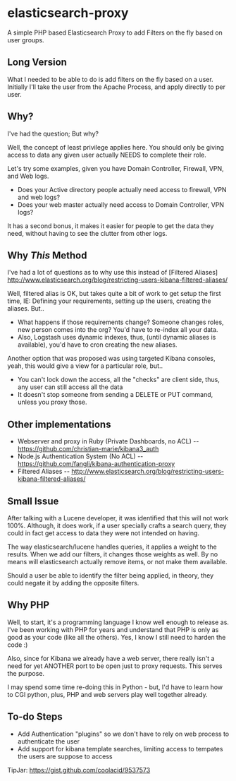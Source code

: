 elasticsearch-proxy
===================

A simple PHP based Elasticsearch Proxy to add Filters on the fly based on user groups.

Long Version
------------

What I needed to be able to do is add filters on the fly based on a user. Initially I'll take the user from the Apache Process, and apply directly to per user.

Why?
----

I've had the question; But why? 

Well, the concept of least privilege applies here. You should only be giving access to data any given user actually NEEDS to complete their role. 

Let's try some examples, given you have Domain Controller, Firewall, VPN, and Web logs.
- Does your Active directory people actually need access to firewall, VPN and web logs?
- Does your web master actually need access to Domain Controller, VPN logs?

It has a second bonus, it makes it easier for people to get the data they need, without having to see the clutter from other logs.

Why *This* Method
------------------

I've had a lot of questions as to why use this instead of [Filtered Aliases] http://www.elasticsearch.org/blog/restricting-users-kibana-filtered-aliases/

Well, filtered alias is OK, but takes quite a bit of work to get setup the first time, IE: Defining your requirements, setting up the users, creating the aliases. But..
- What happens if those requirements change? Someone changes roles, new person comes into the org? You'd have to re-index all your data.  
- Also, Logstash uses dynamic indexes, thus, (until dynamic aliases is available), you'd have to cron creating the new aliases. 

Another option that was proposed was using targeted Kibana consoles, yeah, this would give a view for a particular role, but..
- You can't lock down the access, all the "checks" are client side, thus, any user can still access all the data
- It doesn't stop someone from sending a DELETE or PUT command, unless you proxy those.

Other implementations
---------------------

- Webserver and proxy in Ruby (Private Dashboards, no ACL) -- https://github.com/christian-marie/kibana3_auth
- Node.js Authentication System (No ACL) -- https://github.com/fangli/kibana-authentication-proxy
- Filtered Aliases -- http://www.elasticsearch.org/blog/restricting-users-kibana-filtered-aliases/

Small Issue
-----------

After talking with a Lucene developer, it was identified that this will not work 100%. Although, it does work, if a user specially crafts a search query, they could in fact get access to data they were not intended on having.

The way elasticsearch/lucene handles queries, it applies a weight to the results. When we add our filters, it changes those weights as well. By no means will elasticsearch actually remove items, or not make them available.

Should a user be able to identify the filter being applied, in theory, they could negate it by adding the opposite filters. 


Why PHP
-------

Well, to start, it's a programming language I know well enough to release as. I've been working with PHP for years and understand that PHP is only as good as your code (like all the others). Yes, I know I still need to harden the code :)

Also, since for Kibana we already have a web server, there really isn't a need for yet ANOTHER port to be open just to proxy requests. This serves the purpose.

I may spend some time re-doing this in Python - but, I'd have to learn how to CGI python, plus, PHP and web servers play well together already. 


To-do Steps
----------

- Add Authentication "plugins" so we don't have to rely on web process to authenticate the user
- Add support for kibana template searches, limiting access to tempates the users are suppose to access


TipJar: https://gist.github.com/coolacid/9537573
